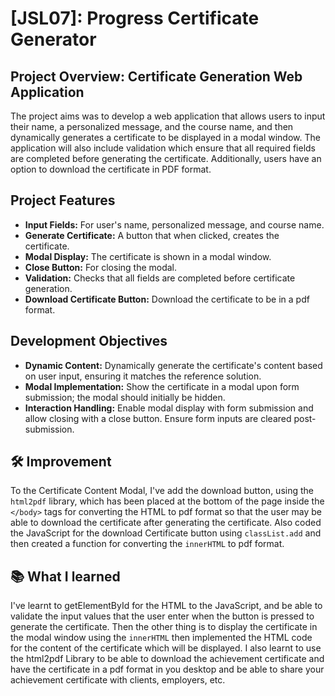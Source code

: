 # [JSL07]: Progress Certificate Generator

## Project Overview: Certificate Generation Web Application

The project aims was to develop a web application that allows users to input their name, a personalized message, and the course name, and then dynamically generates a certificate to be displayed in a modal window. The application will also include validation which ensure that all required fields are completed before generating the certificate. Additionally, users have an option to download the certificate in PDF format.

## Project Features
- **Input Fields:** For user's name, personalized message, and course name.
- **Generate Certificate:** A button that when clicked, creates the certificate.
- **Modal Display:** The certificate is shown in a modal window.
- **Close Button:** For closing the modal.
- **Validation:** Checks that all fields are completed before certificate generation.
- **Download Certificate Button:** Download the certificate to be in a pdf format.

## Development Objectives
- **Dynamic Content:** Dynamically generate the certificate's content based on user input, ensuring it matches the reference solution.
- **Modal Implementation:** Show the certificate in a modal upon form submission; the modal should initially be hidden.
- **Interaction Handling:** Enable modal display with form submission and allow closing with a close button. Ensure form inputs are cleared post-submission.

## 🛠️ Improvement
To the Certificate Content Modal, I've add the download button, using the `html2pdf` library, which has been placed at the bottom of the page inside the `</body>` tags for converting the HTML to pdf format so that the user may be able to download the certificate after generating the certificate. Also coded the JavaScript for the download Certificate button using `classList.add` and then created a function for converting the `innerHTML` to pdf format. 

## 📚 What I learned
I've learnt to getElementById for the HTML to the JavaScript, and be able to validate the input values that the user enter when the button is pressed to generate the certificate. Then the other thing is to display the certificate in the modal window using the `innerHTML` then implemented the HTML code for the content of the certificate which will be displayed. 
I also learnt to use the html2pdf Library to be able to download the achievement certificate and have the certificate in a pdf format in you desktop and be able to share your achievement certificate with clients, employers, etc. 
